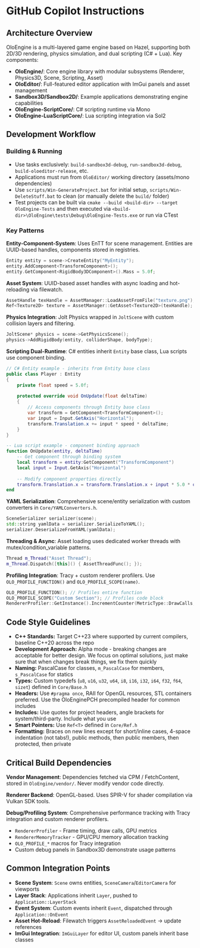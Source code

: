 # GitHub Copilot Instructions

## Architecture Overview

OloEngine is a multi-layered game engine based on Hazel, supporting both 2D/3D rendering, physics simulation, and dual scripting (C# + Lua). Key components:

- **OloEngine/**: Core engine library with modular subsystems (Renderer, Physics3D, Scene, Scripting, Asset)
- **OloEditor/**: Full-featured editor application with ImGui panels and asset management
- **Sandbox3D/Sandbox2D/**: Example applications demonstrating engine capabilities
- **OloEngine-ScriptCore/**: C# scripting runtime via Mono
- **OloEngine-LuaScriptCore/**: Lua scripting integration via Sol2

## Development Workflow

### Building & Running
- Use tasks exclusively: `build-sandbox3d-debug`, `run-sandbox3d-debug`, `build-oloeditor-release`, etc.
- Applications must run from `OloEditor/` working directory (assets/mono dependencies)
- Use `scripts/Win-GenerateProject.bat` for initial setup, `scripts/Win-DeleteStuff.bat` to clean (or manually delete the `build/` folder)
- Test projects can be built via `cmake --build <build-dir> --target OloEngine-Tests` and then executed via `<build-dir>\OloEngine\tests\Debug\OloEngine-Tests.exe` or run via CTest
### Key Patterns

**Entity-Component-System**: Uses EnTT for scene management. Entities are UUID-based handles, components stored in registries.
```cpp
Entity entity = scene->CreateEntity("MyEntity");
entity.AddComponent<TransformComponent>();
entity.GetComponent<RigidBody3DComponent>().Mass = 5.0f;
```

**Asset System**: UUID-based asset handles with async loading and hot-reloading via filewatch.
```cpp
AssetHandle texHandle = AssetManager::LoadAssetFromFile("texture.png");
Ref<Texture2D> texture = AssetManager::GetAsset<Texture2D>(texHandle);
```

**Physics Integration**: Jolt Physics wrapped in `JoltScene` with custom collision layers and filtering.
```cpp
JoltScene* physics = scene->GetPhysicsScene();
physics->AddRigidBody(entity, colliderShape, bodyType);
```

**Scripting Dual-Runtime**: C# entities inherit `Entity` base class, Lua scripts use component binding.

```csharp
// C# Entity example - inherits from Entity base class
public class Player : Entity
{
    private float speed = 5.0f;
    
    protected override void OnUpdate(float deltaTime)
    {
        // Access components through Entity base class
        var transform = GetComponent<TransformComponent>();
        var input = Input.GetAxis("Horizontal");
        transform.Translation.x += input * speed * deltaTime;
    }
}
```

```lua
-- Lua script example - component binding approach
function OnUpdate(entity, deltaTime)
    -- Get component through binding system
    local transform = entity:GetComponent("TransformComponent")
    local input = Input.GetAxis("Horizontal")
    
    -- Modify component properties directly
    transform.Translation.x = transform.Translation.x + input * 5.0 * deltaTime
end
```

**YAML Serialization**: Comprehensive scene/entity serialization with custom converters in `Core/YAMLConverters.h`.
```cpp
SceneSerializer serializer(scene);
std::string yamlData = serializer.SerializeToYAML();
serializer.DeserializeFromYAML(yamlData);
```

**Threading & Async**: Asset loading uses dedicated worker threads with mutex/condition_variable patterns.
```cpp
Thread m_Thread("Asset Thread");
m_Thread.Dispatch([this]() { AssetThreadFunc(); });
```

**Profiling Integration**: Tracy + custom renderer profilers. Use `OLO_PROFILE_FUNCTION()` and `OLO_PROFILE_SCOPE(name)`.
```cpp
OLO_PROFILE_FUNCTION(); // Profiles entire function
OLO_PROFILE_SCOPE("Custom Section"); // Profiles code block
RendererProfiler::GetInstance().IncrementCounter(MetricType::DrawCalls, 1);
```

## Code Style Guidelines

- **C++ Standards:** Target C++23 where supported by current compilers, baseline C++20 across the repo
- **Development Approach:** Alpha mode - breaking changes are acceptable for better design. We focus on optimal solutions, just make sure that when changes break things, we fix them quickly
- **Naming:** PascalCase for classes, `m_PascalCase` for members, `s_PascalCase` for statics
- **Types:** Custom typedefs (`u8`, `u16`, `u32`, `u64`, `i8`, `i16`, `i32`, `i64`, `f32`, `f64`, `sizet`) defined in `Core/Base.h`
- **Headers:** Use `#pragma once`, RAII for OpenGL resources, STL containers preferred. Use the OloEnginePCH precompiled header for common includes
- **Includes:** Use quotes for project headers, angle brackets for system/third-party. Include what you use
- **Smart Pointers:** Use `Ref<T>` defined in `Core/Ref.h`
- **Formatting:** Braces on new lines except for short/inline cases, 4-space indentation (not tabs!), public methods, then public members, then protected, then private

## Critical Build Dependencies

**Vendor Management**: Dependencies fetched via CPM / FetchContent, stored in `OloEngine/vendor/`. Never modify vendor code directly.

**Renderer Backend**: OpenGL-based. Uses SPIR-V for shader compilation via Vulkan SDK tools.

**Debug/Profiling System**: Comprehensive performance tracking with Tracy integration and custom renderer profilers.
- `RendererProfiler` - Frame timing, draw calls, GPU metrics
- `RendererMemoryTracker` - GPU/CPU memory allocation tracking
- `OLO_PROFILE_*` macros for Tracy integration
- Custom debug panels in Sandbox3D demonstrate usage patterns

## Common Integration Points

- **Scene System**: `Scene` owns entities, `SceneCamera`/`EditorCamera` for viewports
- **Layer Stack**: Applications inherit `Layer`, pushed to `Application::LayerStack`  
- **Event System**: Custom events inherit `Event`, dispatched through `Application::OnEvent`
- **Asset Hot-Reload**: Filewatch triggers `AssetReloadedEvent` → update references
- **ImGui Integration**: `ImGuiLayer` for editor UI, custom panels inherit base classes
